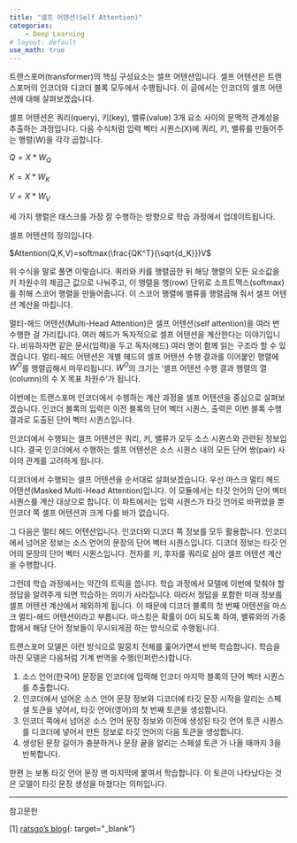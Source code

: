 ```yaml
---
title: "셀프 어텐션(Self Attention)"
categories:
    - Deep Learning
# layout: default
use_math: true
---
```

트랜스포머(transformer)의 핵심 구성요소는 셀프 어텐션입니다. 셀프 어텐션은 트랜스포머의 인코더와 디코더 블록 모두에서 수행됩니다. 이 글에서는 인코더의 셀프 어텐션에 대해 살펴보겠습니다.

셀프 어텐션은 쿼리(query), 키(key), 밸류(value) 3개 요소 사이의 문맥적 관계성을 추출하는 과정입니다. 다음 수식처럼 입력 벡터 시퀀스(X)에 쿼리, 키, 밸류를 만들어주는 행렬(W)을 각각 곱합니다.

$Q=X*W_Q$

$K=X*W_K$

$V=X*W_V$

세 가지 행렬은 태스크를 가장 잘 수행하는 방향으로 학습 과정에서 업데이트됩니다.

셀프 어텐션의 정의입니다.

$Attention(Q,K,V)=softmax(\frac{QK^T}{\sqrt{d_K}})V$

위 수식을 말로 풀면 이렇습니다. 쿼리와 키를 행렬곱한 뒤 해당 행렬의 모든 요소값을 키 차원수의 제곱근 값으로 나눠주고, 이 행렬을 행(row) 단위로 소프트맥스(softmax)를 취해 스코어 행렬을 만들어줍니다. 이 스코어 행렬에 밸류를 행렬곱해 줘서 셀프 어텐션 계산을 마칩니다.

멀티-헤드 어텐션(Multi-Head Attention)은 셀프 어텐션(self attention)을 여러 번 수행한 걸 가리킵니다. 여러 헤드가 독자적으로 셀프 어텐션을 계산한다는 이야기입니다. 비유하자면 같은 문서(입력)을 두고 독자(헤드) 여러 명이 함께 읽는 구조라 할 수 있겠습니다. 멀티-헤드 어텐션은 개별 헤드의 셀프 어텐션 수행 결과를 이어붙인 행렬에  $W^O$를 행렬곱해서 마무리됩니다.  $W^O$의 크기는 ‘셀프 어텐션 수행 결과 행렬의 열(column)의 수 X 목표 차원수’가 됩니다.

이번에는 트랜스포머 인코더에서 수행하는 계산 과정을 셀프 어텐션을 중심으로 살펴보겠습니다. 인코더 블록의 입력은 이전 블록의 단어 벡터 시퀀스, 출력은 이번 블록 수행 결과로 도출된 단어 벡터 시퀀스입니다.

인코더에서 수행되는 셀프 어텐션은 쿼리, 키, 밸류가 모두 소스 시퀀스와 관련된 정보입니다. 결국 인코더에서 수행하는 셀프 어텐션은 소스 시퀀스 내의 모든 단어 쌍(pair) 사이의 관계를 고려하게 됩니다.

디코더에서 수행되는 셀프 어텐션을 순서대로 살펴보겠습니다. 우선 마스크 멀티 헤드 어텐션(Masked Multi-Head Attention)입니다. 이 모듈에서는 타깃 언어의 단어 벡터 시퀀스를 계산 대상으로 합니다. 이 파트에서는 입력 시퀀스가 타깃 언어로 바뀌었을 뿐 인코더 쪽 셀프 어텐션과 크게 다를 바가 없습니다.

그 다음은 멀티 헤드 어텐션입니다. 인코더와 디코더 쪽 정보를 모두 활용합니다. 인코더에서 넘어온 정보는 소스 언어의 문장의 단어 벡터 시퀀스입니다. 디코더 정보는 타깃 언어의 문장의 단어 벡터 시퀀스입니다. 전자를 키, 후자를 쿼리로 삼아 셀프 어텐션 계산을 수행합니다.

그런데 학습 과정에서는 약간의 트릭을 씁니다. 학습 과정에서 모델에 이번에 맞춰야 할 정답을 알려주게 되면 학습하는 의미가 사라집니다. 따라서 정답을 포함한 미래 정보를 셀프 어텐션 계산에서 제외하게 됩니다. 이 때문에 디코더 블록의 첫 번째 어텐션을 마스크 멀티-헤드 어텐션이라고 부릅니다. 마스킹은 확률이 0이 되도록 하여, 밸류와의 가중합에서 해당 단어 정보들이 무시되게끔 하는 방식으로 수행됩니다.

트랜스포머 모델은 이런 방식으로 말뭉치 전체를 훑어가면서 반복 학습합니다. 학습을 마친 모델은 다음처럼 기계 번역을 수행(인퍼런스)합니다.

1. 소스 언어(한국어) 문장을 인코더에 입력해 인코더 마지막 블록의 단어 벡터 시퀀스를 추출합니다.
2. 인코더에서 넘어온 소스 언어 문장 정보와 디코더에 타깃 문장 시작을 알리는 스페셜 토큰을 넣어서, 타깃 언어(영어)의 첫 번째 토큰을 생성합니다.
3. 인코더 쪽에서 넘어온 소스 언어 문장 정보와 이전에 생성된 타깃 언어 토큰 시퀀스를 디코더에 넣어서 만든 정보로 타깃 언어의 다음 토큰을 생성합니다.
4. 생성된 문장 길이가 충분하거나 문장 끝을 알리는 스페셜 토큰 </s>가 나올 때까지 3을 반복합니다.

한편 </s>는 보통 타깃 언어 문장 맨 마지막에 붙여서 학습합니다. 이 토큰이 나타났다는 것은 모델이 타깃 문장 생성을 마쳤다는 의미입니다.

---

참고문헌

[1] [ratsgo’s blog](https://ratsgo.github.io/nlpbook/docs/language_model/transformers/){: target="_blank"}